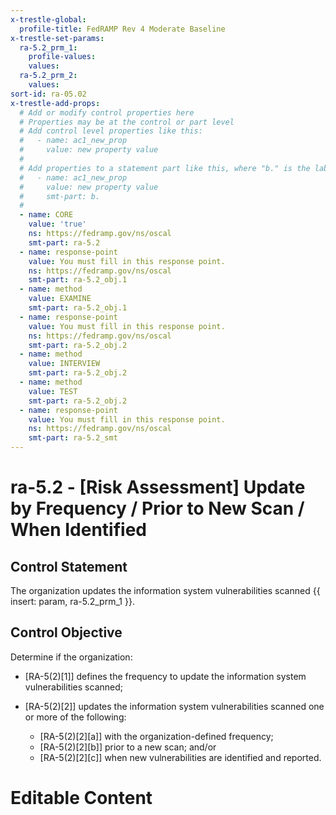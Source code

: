 ```yaml
---
x-trestle-global:
  profile-title: FedRAMP Rev 4 Moderate Baseline
x-trestle-set-params:
  ra-5.2_prm_1:
    profile-values:
    values:
  ra-5.2_prm_2:
    values:
sort-id: ra-05.02
x-trestle-add-props:
  # Add or modify control properties here
  # Properties may be at the control or part level
  # Add control level properties like this:
  #   - name: ac1_new_prop
  #     value: new property value
  #
  # Add properties to a statement part like this, where "b." is the label of the target statement part
  #   - name: ac1_new_prop
  #     value: new property value
  #     smt-part: b.
  #
  - name: CORE
    value: 'true'
    ns: https://fedramp.gov/ns/oscal
    smt-part: ra-5.2
  - name: response-point
    value: You must fill in this response point.
    ns: https://fedramp.gov/ns/oscal
    smt-part: ra-5.2_obj.1
  - name: method
    value: EXAMINE
    smt-part: ra-5.2_obj.1
  - name: response-point
    value: You must fill in this response point.
    ns: https://fedramp.gov/ns/oscal
    smt-part: ra-5.2_obj.2
  - name: method
    value: INTERVIEW
    smt-part: ra-5.2_obj.2
  - name: method
    value: TEST
    smt-part: ra-5.2_obj.2
  - name: response-point
    value: You must fill in this response point.
    ns: https://fedramp.gov/ns/oscal
    smt-part: ra-5.2_smt
---
```


# ra-5.2 - \[Risk Assessment\] Update by Frequency / Prior to New Scan / When Identified

## Control Statement

The organization updates the information system vulnerabilities scanned {{ insert: param, ra-5.2_prm_1 }}.

## Control Objective

Determine if the organization:

- \[RA-5(2)[1]\] defines the frequency to update the information system vulnerabilities scanned;

- \[RA-5(2)[2]\] updates the information system vulnerabilities scanned one or more of the following:

  - \[RA-5(2)[2][a]\] with the organization-defined frequency;
  - \[RA-5(2)[2][b]\] prior to a new scan; and/or
  - \[RA-5(2)[2][c]\] when new vulnerabilities are identified and reported.

# Editable Content

<!-- Make additions and edits below -->
<!-- The above represents the contents of the control as received by the profile, prior to additions. -->
<!-- If the profile makes additions to the control, they will appear below. -->
<!-- The above markdown may not be edited but you may edit the content below, and/or introduce new additions to be made by the profile. -->
<!-- If there is a yaml header at the top, parameter values may be edited. Use --set-parameters to incorporate the changes during assembly. -->
<!-- The content here will then replace what is in the profile for this control, after running profile-assemble. -->
<!-- The added parts in the profile for this control are below.  You may edit them and/or add new ones. -->
<!-- Each addition must have a heading either of the form ## Control my_addition_name -->
<!-- or ## Part a. (where the a. refers to one of the control statement labels.) -->
<!-- "## Control" parts are new parts added after the statement part. -->
<!-- "## Part" parts are new parts added into the top-level statement part with that label. -->
<!-- Subparts may be added with nested hash levels of the form ### My Subpart Name -->
<!-- underneath the parent ## Control or ## Part being added -->
<!-- See https://ibm.github.io/compliance-trestle/tutorials/ssp_profile_catalog_authoring/ssp_profile_catalog_authoring for guidance. -->
